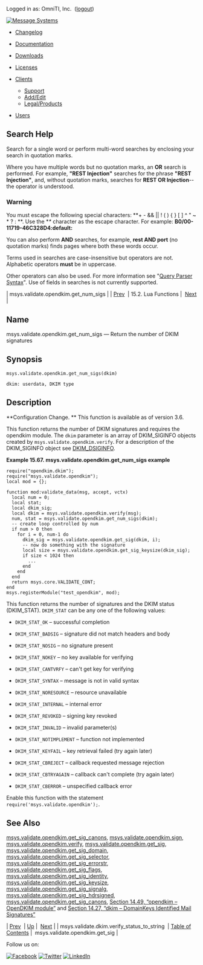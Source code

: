 Logged in as: OmniTI, Inc.  ([logout](https://support.messagesystems.com/logout.php))

[![Message Systems](https://support.messagesystems.com/images/ms-white205.png)](https://support.messagesystems.com/start.php) 

*   [Changelog](https://support.messagesystems.com/start.php?show=changelog)
*   [Documentation](https://support.messagesystems.com/docs/)
*   [Downloads](https://support.messagesystems.com/start.php)

*   [Licenses](https://support.messagesystems.com/license_summary.php)
*   <a href="">Clients</a>
    *   [Support](https://support.messagesystems.com/cs.php)
    *   [Add/Edit](https://support.messagesystems.com/edit_client.php)
    *   [Legal/Products](https://support.messagesystems.com/edit_products.php)
*   [Users](https://support.messagesystems.com/edit_customer.php)

## Search Help

Search for a single word or perform multi-word searches by enclosing your search in quotation marks.

Where you have multiple words but no quotation marks, an **OR** search is performed. For example, **"REST Injection"** searches for the phrase **"REST Injection"**, and, without quotation marks, searches for **REST OR Injection**--the operator is understood.

### Warning

You must escape the following special characters: **+ - && || ! ( ) { } [ ] ^ " ~ * ? : \**. Use the **\** character as the escape character. For example: **B0/00-11719-46C328D4\:default\:**

You can also perform **AND** searches, for example, **rest AND port** (no quotation marks) finds pages where both these words occur.

Terms used in searches are case-insensitive but operators are not. Alphabetic operators **must** be in uppercase.

Other operators can also be used. For more information see "[Query Parser Syntax](https://lucene.apache.org/core/old_versioned_docs/versions/3_0_0/queryparsersyntax.html)". Use of fields in searches is not currently supported.

| msys.validate.opendkim.get_num_sigs |
| [Prev](lua.ref.msys.validate.dkim.verify_status_to_string.php)  | 15.2. Lua Functions |  [Next](lua.ref.msys.validate.opendkim.get_sig.php) |

<a name="lua.ref.msys.validate.opendkim.get_num_sigs"></a>
## Name

msys.validate.opendkim.get_num_sigs — Return the number of DKIM signatures

<a name="idp27272576"></a>
## Synopsis

`msys.validate.opendkim.get_num_sigs(dkim)`

`dkim: userdata, DKIM type`<a name="idp27275200"></a>
## Description

**Configuration Change. ** This function is available as of version 3.6.

This function returns the number of DKIM signatures and requires the opendkim module. The `dkim` parameter is an array of DKIM_SIGINFO objects created by `msys.validate.opendkim.verify`. For a description of the DKIM_SIGINFO object see [DKIM_DSIGINFO](http://www.opendkim.org/libopendkim/dkim_siginfo.html).

<a name="lua.ref.msys.validate.opendkim.get_num_sigs.example"></a>

**Example 15.67. msys.validate.opendkim.get_num_sigs example**

```
require("opendkim.dkim");
require("msys.validate.opendkim");
local mod = {};

function mod:validate_data(msg, accept, vctx)
  local num = 0;
  local stat;
  local dkim_sig;
  local dkim = msys.validate.opendkim.verify(msg);
  num, stat = msys.validate.opendkim.get_num_sigs(dkim);
  -- create loop controlled by num 
  if num > 0 then
    for i = 0, num-1 do
      dkim_sig = msys.validate.opendkim.get_sig(dkim, i);
      -- now do something with the signature
      local size = msys.validate.opendkim.get_sig_keysize(dkim_sig);
      if size < 1024 then
        ...
      end
    end
  end 
  return msys.core.VALIDATE_CONT;
end
msys.registerModule("test_opendkim", mod);
```

This function returns the number of signatures and the DKIM status (DKIM_STAT). `DKIM_STAT` can be any one of the following values:

*   `DKIM_STAT_OK` – successful completion

*   `DKIM_STAT_BADSIG` – signature did not match headers and body

*   `DKIM_STAT_NOSIG` – no signature present

*   `DKIM_STAT_NOKEY` – no key available for verifying

*   `DKIM_STAT_CANTVRFY` – can't get key for verifying

*   `DKIM_STAT_SYNTAX` – message is not in valid syntax

*   `DKIM_STAT_NORESOURCE` – resource unavailable

*   `DKIM_STAT_INTERNAL` – internal error

*   `DKIM_STAT_REVOKED` – signing key revoked

*   `DKIM_STAT_INVALID` – invalid parameter(s)

*   `DKIM_STAT_NOTIMPLEMENT` – function not implemented

*   `DKIM_STAT_KEYFAIL` – key retrieval failed (try again later)

*   `DKIM_STAT_CBREJECT` – callback requested message rejection

*   `DKIM_STAT_CBTRYAGAIN` – callback can't complete (try again later)

*   `DKIM_STAT_CBERROR` – unspecified callback error

Enable this function with the statement `require('msys.validate.opendkim');`.

<a name="idp27306048"></a>
## See Also

[msys.validate.opendkim.get_sig_canons](lua.ref.msys.validate.opendkim.get_sig_canons.php "msys.validate.opendkim.get_sig_canons"), [msys.validate.opendkim.sign](lua.ref.msys.validate.opendkim.sign.php "msys.validate.opendkim.sign"), [msys.validate.opendkim.verify](lua.ref.msys.validate.opendkim.verify.php "msys.validate.opendkim.verify"), [msys.validate.opendkim.get_sig](lua.ref.msys.validate.opendkim.get_sig.php "msys.validate.opendkim.get_sig"), [msys.validate.opendkim.get_sig_domain](lua.ref.msys.validate.opendkim.get_sig_domain.php "msys.validate.opendkim.get_sig_domain"), [msys.validate.opendkim.get_sig_selector](lua.ref.msys.validate.opendkim.get_sig_selector.php "msys.validate.opendkim.get_sig_selector"), [msys.validate.opendkim.get_sig_errorstr](lua.ref.msys.validate.opendkim.get_sig_errorstr.php "msys.validate.opendkim.get_sig_errorstr"), [msys.validate.opendkim.get_sig_flags](lua.ref.msys.validate.opendkim.get_sig_flags.php "msys.validate.opendkim.get_sig_flags"), [msys.validate.opendkim.get_sig_identity](lua.ref.msys.validate.opendkim.get_sig_identity.php "msys.validate.opendkim.get_sig_identity"), [msys.validate.opendkim.get_sig_keysize](lua.ref.msys.validate.opendkim.get_sig_keysize.php "msys.validate.opendkim.get_sig_keysize"), [msys.validate.opendkim.get_sig_signalg](lua.ref.msys.validate.opendkim.get_sig_signalg.php "msys.validate.opendkim.get_sig_signalg"), [msys.validate.opendkim.get_sig_hdrsigned](lua.ref.msys.validate.opendkim.get_sig_hdrsigned.php "msys.validate.opendkim.get_sig_hdrsigned"), [msys.validate.opendkim.get_sig_canons](lua.ref.msys.validate.opendkim.get_sig_canons.php "msys.validate.opendkim.get_sig_canons"), [Section 14.49, “opendkim – OpenDKIM module”](modules.opendkim.php "14.49. opendkim – OpenDKIM module") and [Section 14.27, “dkim – DomainKeys Identified Mail Signatures”](modules.dkim.php "14.27. dkim – DomainKeys Identified Mail Signatures")

| [Prev](lua.ref.msys.validate.dkim.verify_status_to_string.php)  | [Up](lua.function.details.php) |  [Next](lua.ref.msys.validate.opendkim.get_sig.php) |
| msys.validate.dkim.verify_status_to_string  | [Table of Contents](index.php) |  msys.validate.opendkim.get_sig |

Follow us on:

[![Facebook](https://support.messagesystems.com/images/icon-facebook.png)](http://www.facebook.com/messagesystems) [![Twitter](https://support.messagesystems.com/images/icon-twitter.png)](http://twitter.com/#!/MessageSystems) [![LinkedIn](https://support.messagesystems.com/images/icon-linkedin.png)](http://www.linkedin.com/company/message-systems)